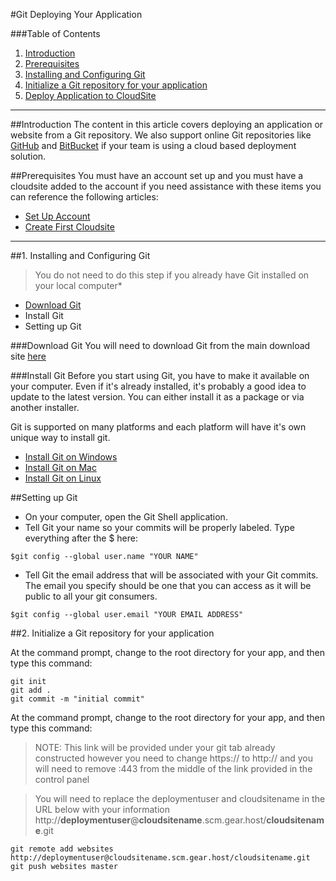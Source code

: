 #Git Deploying Your Application


###Table of Contents
1. [Introduction](#user-content-introduction)
2. [Prerequisites](#user-content-prerequisites)
3. [Installing and Configuring Git](#user-content-1-Installing-and-Configuring-Git)
4. [Initialize a Git repository for your application](#user-content-2-Initialize-a-Git-repository-for-your-application)
5. [Deploy Application to CloudSite](#user-content-3-Deploy-Application-to-cloudsite)

***

##Introduction
The content in this article covers deploying an application or website from a Git repository.  We also support online Git repositories like [GitHub][git-download] and [BitBucket][bitbucket-link] if your team is using a cloud based deployment solution.


##Prerequisites
You must have an account set up and you must have a cloudsite added to the account if you need assistance with these items you can reference the following articles:
 
* [Set Up Account][login-link]
* [Create First Cloudsite][create-cloudsite]


***
##1. Installing and Configuring Git

>You do not need to do this step if you already have Git installed on your local computer*

 
* [Download Git][git-download]
* Install Git
* Setting up Git
 
###Download Git
You will need to download Git from the main download site [here][git-download]

###Install Git
Before you start using Git, you have to make it available on your computer. Even if it's already installed, it's probably a good idea to update to the latest version. You can either install it as a package or via another installer. 

Git is supported on many platforms and each platform will have it's own unique way to install git.

  
- [Install Git on Windows][windows-git]
- [Install Git on Mac][mac-git]
- [Install Git on Linux][linux-git]

##Setting up Git
 
- On your computer, open the Git Shell application.
- Tell Git your name so your commits will be properly labeled. Type everything after the $ here:

```
$git config --global user.name "YOUR NAME"
```

- Tell Git the email address that will be associated with your Git commits. The email you specify should be one that you can access as it will be public to all your git consumers.

```
$git config --global user.email "YOUR EMAIL ADDRESS"
```

##2. Initialize a Git repository for your application

At the command prompt, change to the root directory for your app, and then type this command:

```
git init
git add .
git commit -m "initial commit"
```

At the command prompt, change to the root directory for your app, and then type this command:

>NOTE: This link will be provided under your git tab already constructed however you need to change https:// to http:// and you will need to remove :443 from the middle of the link provided in the control panel

>You will need to replace the deploymentuser and cloudsitename in the URL below with your information
>http://**deploymentuser**@**cloudsitename**.scm.gear.host/**cloudsitename**.git

``` 
git remote add websites http://deploymentuser@cloudsitename.scm.gear.host/cloudsitename.git
git push websites master
```



[login-link]: https://my.gearhost.com/account/signup
[git-download]: http://git-scm.com/download/
[bitbucket-link]: http://bitbucket.com
[create-cloudsite]: https://www.gearhost.com/documentation/create-a-cloudsite
[linux-git]: http://git-scm.com/book/en/v2/Getting-Started-Installing-Git#Installing-on-Linux
[mac-git]: http://git-scm.com/book/en/v2/Getting-Started-Installing-Git#Installing-on-Mac
[windows-git]: http://git-scm.com/book/en/v2/Getting-Started-Installing-Git#Installing-on-Windows


 

